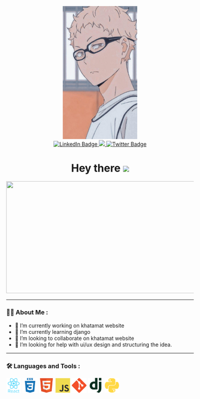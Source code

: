 <div id="header" align="center">
  <img src="icon.jpg" width="200"/>
  <div id="badges">
  <a href="https://dz.linkedin.com/in/moussa-mousselmal-49642a281?trk=people-guest_people_search-card">
    <img src="https://img.shields.io/badge/Linkedin-blue?logoSize=auto&style=for-the-badge" alt="LinkedIn Badge"/>
  </a>
  <a href="https://discordapp.com/users/1008642046657048597">
    <img src="https://img.shields.io/badge/Discord-darkblue?logoSize=auto&style=for-the-badge"/>
  </a>
  <a href="https://x.com/Moussa_l4z3x?t=Sihj2DzpGDo44zAB9GHgUA&s=09">
    <img src="https://img.shields.io/badge/X-black?logoSize=auto&style=for-the-badge" alt="Twitter Badge"/>
  </a>
  </div>
  <h1>
  Hey there
  <img src="https://media.giphy.com/media/hvRJCLFzcasrR4ia7z/giphy.gif" width="30px"/>
</h1>
</div>

<div align="center">
  <img src="https://media.giphy.com/media/dWesBcTLavkZuG35MI/giphy.gif" width="600" height="300"/>
</div>

---

### :man_technologist: About Me :

- 🔭 I’m currently working on khatamat website
- 🌱 I’m currently learning django
- 👯 I’m looking to collaborate on khatamat website
- 🤔 I’m looking for help with ui/ux design and structuring the idea.

---

### :hammer_and_wrench: Languages and Tools :
<div >
  <img src="https://github.com/devicons/devicon/blob/master/icons/react/react-original-wordmark.svg" title="React" alt="React" width="40" height="40"/>
  <img src="https://github.com/devicons/devicon/blob/master/icons/css3/css3-plain-wordmark.svg"  title="CSS3" alt="CSS" width="40" height="40"/>
  <img src="https://github.com/devicons/devicon/blob/master/icons/html5/html5-original.svg" title="HTML5" alt="HTML" width="40" height="40"/>
  <img src="https://github.com/devicons/devicon/blob/master/icons/javascript/javascript-original.svg" title="JavaScript" alt="JavaScript" width="40" height="40"/>
  <img src="https://github.com/devicons/devicon/blob/master/icons/git/git-original.svg" title="Git" **alt="Git" width="40" height="40"/>
  <img src="https://github.com/devicons/devicon/blob/master/icons/django/django-plain.svg" title="Django" **alt="Django" width="40" height="40"/>
  <img src="https://github.com/devicons/devicon/blob/master/icons/python/python-plain.svg" title="python" **alt="python" width="40" height="40"/>
</div>
